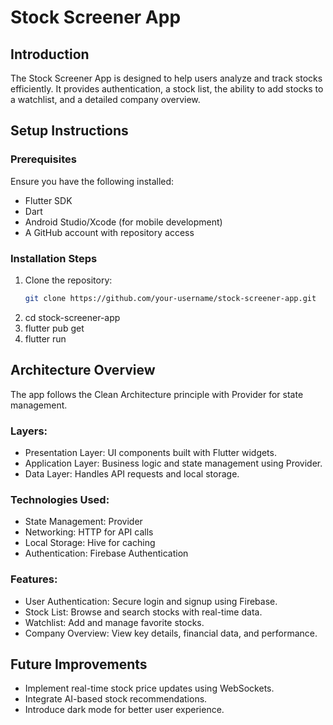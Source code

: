 # Stock Screener App

## Introduction
The Stock Screener App is designed to help users analyze and track stocks efficiently. It provides authentication, a stock list, the ability to add stocks to a watchlist, and a detailed company overview.

## Setup Instructions

### Prerequisites
Ensure you have the following installed:
- Flutter SDK
- Dart
- Android Studio/Xcode (for mobile development)
- A GitHub account with repository access

### Installation Steps
1. Clone the repository:
   ```sh
   git clone https://github.com/your-username/stock-screener-app.git
2. cd stock-screener-app
3. flutter pub get
4. flutter run

## Architecture Overview
The app follows the Clean Architecture principle with Provider for state management.

### Layers:
- Presentation Layer: UI components built with Flutter widgets.
- Application Layer: Business logic and state management using Provider.
- Data Layer: Handles API requests and local storage.

### Technologies Used:
- State Management: Provider
- Networking: HTTP for API calls
- Local Storage: Hive for caching
- Authentication: Firebase Authentication

### Features:
- User Authentication: Secure login and signup using Firebase.
- Stock List: Browse and search stocks with real-time data.
- Watchlist: Add and manage favorite stocks.
- Company Overview: View key details, financial data, and performance.

## Future Improvements
- Implement real-time stock price updates using WebSockets.
- Integrate AI-based stock recommendations.
- Introduce dark mode for better user experience.

